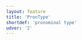 ```yaml
---
layout: feature
title: 'PronType'
shortdef: 'pronominal type'
udver: '2'
---
```

<!-- Interlanguage links updated Út zář 29 20:23:12 CEST 2020 -->
